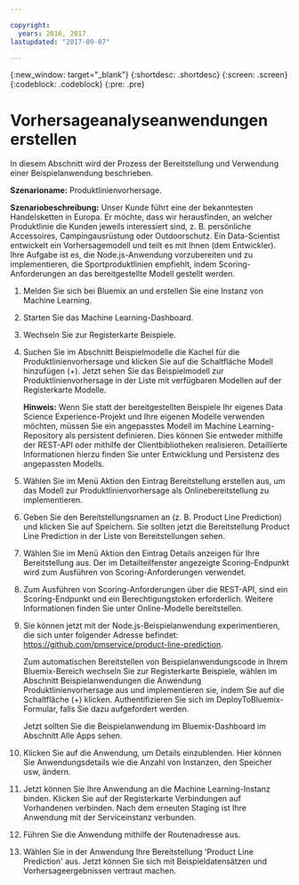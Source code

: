 ```yaml
---

copyright:
  years: 2016, 2017
lastupdated: "2017-09-07"

---
```


{:new_window: target="_blank"}
{:shortdesc: .shortdesc}
{:screen: .screen}
{:codeblock: .codeblock}
{:pre: .pre}

# Vorhersageanalyseanwendungen erstellen


In diesem Abschnitt wird der Prozess der Bereitstellung
und Verwendung einer Beispielanwendung beschrieben.

**Szenarioname:** Produktlinienvorhersage.

**Szenariobeschreibung:** Unser Kunde führt
eine der bekanntesten Handelsketten in Europa. Er möchte, dass wir herausfinden, an welcher Produktlinie die Kunden jeweils interessiert sind, z. B. persönliche Accessoires, Campingausrüstung oder Outdoorschutz.
Ein Data-Scientist entwickelt ein Vorhersagemodell und
teilt es mit Ihnen (dem Entwickler). Ihre Aufgabe ist es, die
Node.js-Anwendung vorzubereiten und zu implementieren,
die Sportproduktlinien empfiehlt, indem Scoring-Anforderungen an das
bereitgestellte Modell gestellt werden.

1. Melden Sie sich bei Bluemix an und erstellen Sie eine Instanz von Machine Learning.

2. Starten Sie das Machine Learning-Dashboard.

3. Wechseln Sie zur Registerkarte Beispiele.

4. Suchen Sie im Abschnitt Beispielmodelle die Kachel für die Produktlinienvorhersage
und klicken Sie auf die Schaltfläche Modell hinzufügen (+). Jetzt sehen Sie das Beispielmodell
zur Produktlinienvorhersage in der Liste mit verfügbaren Modellen auf der Registerkarte
Modelle.

   **Hinweis:** Wenn Sie statt der bereitgestellten Beispiele Ihr
eigenes Data Science Experience-Projekt und Ihre eigenen Modelle verwenden möchten,
müssen Sie ein angepasstes Modell im Machine Learning-Repository als persistent definieren. Dies können Sie entweder mithilfe der
REST-API oder mithilfe der Clientbibliotheken realisieren. Detaillierte Informationen hierzu finden Sie unter
Entwicklung und Persistenz des angepassten Modells.

5. Wählen Sie im Menü Aktion den Eintrag Bereitstellung erstellen aus,
um das Modell zur Produktlinienvorhersage als Onlinebereitstellung zu implementieren.

6. Geben Sie den Bereitstellungsnamen an (z. B. Product Line Prediction) und klicken Sie auf
Speichern. Sie sollten jetzt die Bereitstellung Product Line Prediction in
der Liste von Bereitstellungen sehen.

7. Wählen Sie im Menü Aktion den Eintrag Details anzeigen für Ihre Bereitstellung aus.
   Der im Detailteilfenster angezeigte
Scoring-Endpunkt wird zum Ausführen von Scoring-Anforderungen verwendet.

8. Zum Ausführen von Scoring-Anforderungen über die REST-API, sind
ein Scoring-Endpunkt und ein Berechtigungstoken erforderlich. Weitere Informationen
finden Sie unter Online-Modelle bereitstellen.

9. Sie können jetzt mit der Node.js-Beispielanwendung experimentieren, die sich unter
folgender Adresse befindet:
   https://github.com/pmservice/product-line-prediction.

   Zum automatischen Bereitstellen von Beispielanwendungscode in Ihrem Bluemix-Bereich
wechseln Sie zur Registerkarte Beispiele, wählen im Abschnitt Beispielanwendungen die Anwendung
Produktlinienvorhersage aus und implementieren sie, indem Sie auf die Schaltfläche
(+) klicken.
   Authentifizieren Sie sich im DeployToBluemix-Formular, falls Sie dazu
aufgefordert werden.

   Jetzt sollten Sie die Beispielanwendung im Bluemix-Dashboard im Abschnitt
Alle Apps sehen.

10. Klicken Sie auf die Anwendung, um Details einzublenden. Hier können
Sie Anwendungsdetails wie die Anzahl von Instanzen, den Speicher
usw, ändern.

11. Jetzt können Sie Ihre Anwendung an die
Machine Learning-Instanz binden. Klicken Sie auf der Registerkarte
Verbindungen auf Vorhandenen verbinden.
    Nach
dem erneuten Staging ist Ihre Anwendung mit der Serviceinstanz
verbunden.

12. Führen Sie die Anwendung mithilfe der Routenadresse aus.

13. Wählen Sie in der Anwendung Ihre Bereitstellung 'Product Line
Prediction' aus. Jetzt können Sie sich mit Beispieldatensätzen und
Vorhersageergebnissen vertraut machen.
